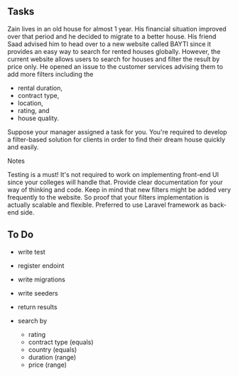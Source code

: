 ## Tasks 
Zain lives in an old house for almost 1 year. His financial situation improved over that period and he decided to migrate to a better house. His friend Saad advised him to head over to a new website called BAYTI since it provides an easy way to search for rented houses globally. However, the current website allows users to search for houses and filter the result by price only. He opened an issue to the customer services advising them to add more filters including the 
- rental duration, 
- contract type, 
- location, 
- rating, and 
- house quality.


Suppose your manager assigned a task for you. You're required to develop a filter-based solution for clients in order to find their dream house quickly and easily.

Notes

Testing is a must!
It's not required to work on implementing front-end UI since your colleges will handle that.
Provide clear documentation for your way of thinking and code.
Keep in mind that new filters might be added very frequently to the website. So proof that your filters implementation is actually scalable and flexible.
Preferred to use Laravel framework as back-end side.


## To Do 
- write test
- register endoint 
- write migrations
- write seeders
- return results

- search by 
    - rating 
    - contract type (equals)
    - country (equals)
    - duration (range)
    - price (range)